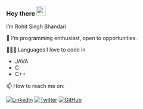 
### Hey there <img src="https://media.giphy.com/media/hvRJCLFzcasrR4ia7z/giphy.gif" width="25px">

I’m Rohit Singh Bhandari

🔭 I’m programming enthusiast, open to opportunities.


👨🏾‍💻 Languages I love to code in
  * JAVA
  * C
  * C++
  
📫 How to reach me  on:


[![Linkedin](https://img.shields.io/badge/-LinkedIn-0073b1?style=social&logo=Linkedin&https://www.linkedin.com/in//)](https://www.linkedin.com/in/rohit-singh-bhandari-473070237)
[![Twitter](https://img.shields.io/twitter/follow/BhupendraNegi21?style=social)](https://twitter.com/)
[![GitHub](https://img.shields.io/github/followers/BhupendraNegi?label=follow&style=social)](https://github.com/Rohuu)




<!---
Rohuu/Rohuu is a ✨ special ✨ repository because its `README.md` (this file) appears on your GitHub profile.
You can click the Preview link to take a look at your changes.
--->
